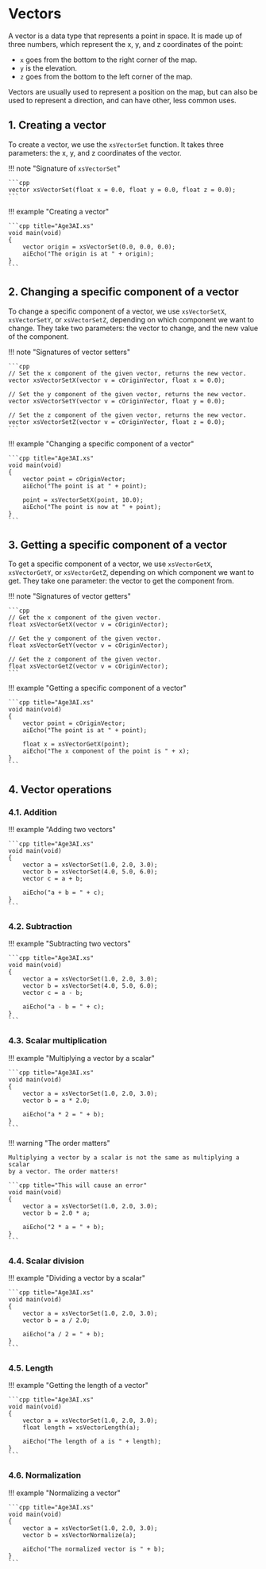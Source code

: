 # Vectors

A vector is a data type that represents a point in space. It is made up of
three numbers, which represent the x, y, and z coordinates of the point:

- `x` goes from the bottom to the right corner of the map.
- `y` is the elevation.
- `z` goes from the bottom to the left corner of the map.

Vectors are usually used to represent a position on the map, but can also be
used to represent a direction, and can have other, less common uses.

## 1. Creating a vector

To create a vector, we use the `xsVectorSet` function. It takes three
parameters: the x, y, and z coordinates of the vector.

!!! note "Signature of `xsVectorSet`"

    ```cpp
    vector xsVectorSet(float x = 0.0, float y = 0.0, float z = 0.0);
    ```

!!! example "Creating a vector"

    ```cpp title="Age3AI.xs"
    void main(void)
    {
        vector origin = xsVectorSet(0.0, 0.0, 0.0);
        aiEcho("The origin is at " + origin);
    }
    ```

## 2. Changing a specific component of a vector

To change a specific component of a vector, we use `xsVectorSetX`,
`xsVectorSetY`, or `xsVectorSetZ`, depending on which component we want to
change. They take two parameters: the vector to change, and the new value of
the component.

!!! note "Signatures of vector setters"

    ```cpp
    // Set the x component of the given vector, returns the new vector.
    vector xsVectorSetX(vector v = cOriginVector, float x = 0.0);

    // Set the y component of the given vector, returns the new vector.
    vector xsVectorSetY(vector v = cOriginVector, float y = 0.0);

    // Set the z component of the given vector, returns the new vector.
    vector xsVectorSetZ(vector v = cOriginVector, float z = 0.0);
    ```

!!! example "Changing a specific component of a vector"

    ```cpp title="Age3AI.xs"
    void main(void)
    {
        vector point = cOriginVector;
        aiEcho("The point is at " + point);

        point = xsVectorSetX(point, 10.0);
        aiEcho("The point is now at " + point);
    }
    ```

## 3. Getting a specific component of a vector

To get a specific component of a vector, we use `xsVectorGetX`,
`xsVectorGetY`, or `xsVectorGetZ`, depending on which component we want to
get. They take one parameter: the vector to get the component from.

!!! note "Signatures of vector getters"

    ```cpp
    // Get the x component of the given vector.
    float xsVectorGetX(vector v = cOriginVector);

    // Get the y component of the given vector.
    float xsVectorGetY(vector v = cOriginVector);

    // Get the z component of the given vector.
    float xsVectorGetZ(vector v = cOriginVector);
    ```

!!! example "Getting a specific component of a vector"

    ```cpp title="Age3AI.xs"
    void main(void)
    {
        vector point = cOriginVector;
        aiEcho("The point is at " + point);

        float x = xsVectorGetX(point);
        aiEcho("The x component of the point is " + x);
    }
    ```

## 4. Vector operations

### 4.1. Addition

!!! example "Adding two vectors"

    ```cpp title="Age3AI.xs"
    void main(void)
    {
        vector a = xsVectorSet(1.0, 2.0, 3.0);
        vector b = xsVectorSet(4.0, 5.0, 6.0);
        vector c = a + b;

        aiEcho("a + b = " + c);
    }
    ```

### 4.2. Subtraction

!!! example "Subtracting two vectors"

    ```cpp title="Age3AI.xs"
    void main(void)
    {
        vector a = xsVectorSet(1.0, 2.0, 3.0);
        vector b = xsVectorSet(4.0, 5.0, 6.0);
        vector c = a - b;

        aiEcho("a - b = " + c);
    }
    ```

### 4.3. Scalar multiplication

!!! example "Multiplying a vector by a scalar"

    ```cpp title="Age3AI.xs"
    void main(void)
    {
        vector a = xsVectorSet(1.0, 2.0, 3.0);
        vector b = a * 2.0;

        aiEcho("a * 2 = " + b);
    }
    ```

!!! warning "The order matters"

    Multiplying a vector by a scalar is not the same as multiplying a scalar
    by a vector. The order matters!

    ```cpp title="This will cause an error"
    void main(void)
    {
        vector a = xsVectorSet(1.0, 2.0, 3.0);
        vector b = 2.0 * a;

        aiEcho("2 * a = " + b);
    }
    ```

### 4.4. Scalar division

!!! example "Dividing a vector by a scalar"

    ```cpp title="Age3AI.xs"
    void main(void)
    {
        vector a = xsVectorSet(1.0, 2.0, 3.0);
        vector b = a / 2.0;

        aiEcho("a / 2 = " + b);
    }
    ```

### 4.5. Length

!!! example "Getting the length of a vector"

    ```cpp title="Age3AI.xs"
    void main(void)
    {
        vector a = xsVectorSet(1.0, 2.0, 3.0);
        float length = xsVectorLength(a);

        aiEcho("The length of a is " + length);
    }
    ```

### 4.6. Normalization

!!! example "Normalizing a vector"

    ```cpp title="Age3AI.xs"
    void main(void)
    {
        vector a = xsVectorSet(1.0, 2.0, 3.0);
        vector b = xsVectorNormalize(a);

        aiEcho("The normalized vector is " + b);
    }
    ```
